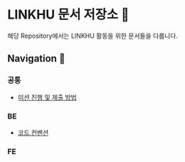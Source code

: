 # LINKHU 문서 저장소 📝
해당 Repository에서는 LINKHU 활동을 위한 문서들을 다룹니다.

## Navigation 🧭

### 공통
- [미션 진행 및 제출 방법](./missionguide.md)

### BE
- [코드 컨벤션](./backend/convention.md)


### FE
